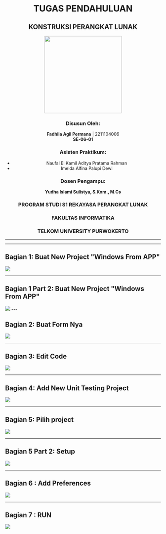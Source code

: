 
<div align="center">

# TUGAS PENDAHULUAN  
## KONSTRUKSI PERANGKAT LUNAK  

<img src="https://lac.telkomuniversity.ac.id/wp-content/uploads/2021/01/cropped-1200px-Telkom_University_Logo.svg-270x270.png" width="250px">

### Disusun Oleh:  
**Fadhila Agil Permana** | 2211104006  
**SE-06-01**  

### Asisten Praktikum:  
- Naufal El Kamil Aditya Pratama Rahman  
- Imelda Alfina Palupi Dewi  

### Dosen Pengampu:  
**Yudha Islami Sulistya, S.Kom., M.Cs**  

### PROGRAM STUDI S1 REKAYASA PERANGKAT LUNAK  
### FAKULTAS INFORMATIKA  
### TELKOM UNIVERSITY PURWOKERTO  

<hr>

</div>

---

## Bagian 1: Buat New Project "Windows From APP"   
<img src="IMAGE/jurnal/1.png">

---

## Bagian 1 Part 2: Buat New Project "Windows From APP"   
<img src="IMAGE/jurnal/2.png">
---

## Bagian 2: Buat Form Nya
<img src="IMAGE/jurnal/3.png">

---

## Bagian 3: Edit Code
<img src="IMAGE/jurnal/4.png">

---

## Bagian 4: Add New Unit Testing Project
<img src="IMAGE/jurnal/5.png">

---

## Bagian 5: Pilih project
<img src="IMAGE/jurnal/6.png">

---

## Bagian 5 Part 2: Setup
<img src="IMAGE/jurnal/7.png">

---

## Bagian 6 : Add Preferences
<img src="IMAGE/jurnal/8.png">

---

## Bagian 7 : RUN
<img src="IMAGE/jurnal/9.png">


